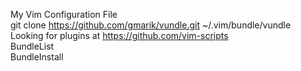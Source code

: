 My Vim Configuration File<br />
git clone https://github.com/gmarik/vundle.git  ~/.vim/bundle/vundle<br />
Looking for plugins at https://github.com/vim-scripts<br >
BundleList<br />
BundleInstall<br />
